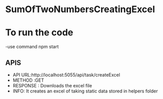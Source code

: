 # SumOfTwoNumbersCreatingExcel

# To run the code
-use command npm start

## APIS
- API URL:http://localhost:5055/api/task/createExcel
- METHOD :GET
- RESPONSE : Downloads the excel file
- INFO: It creates an excel of taking static data stored in helpers folder 

